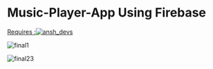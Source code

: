 # Music-Player-App Using Firebase
<p align="left"> <a href="" target="blank">Requires :<img src="https://img.shields.io/badge/API-19%2B-brightgreen" alt="ansh_devs" /></a> </p>

![final1](https://user-images.githubusercontent.com/73169410/103415628-0592e000-4ba9-11eb-9548-e8b59c72bfef.png)

![final23](https://user-images.githubusercontent.com/73169410/103415722-733f0c00-4ba9-11eb-9844-ec34e9ccd9c7.png)
